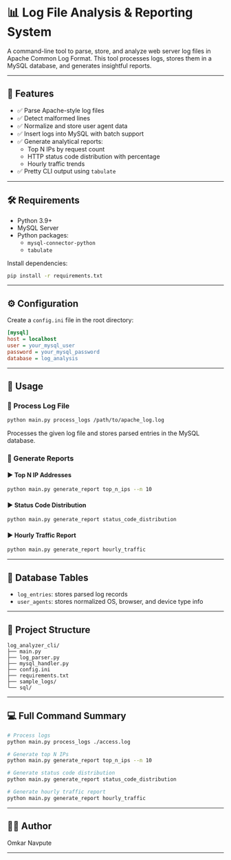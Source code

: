 # 📊 Log File Analysis & Reporting System

A command-line tool to parse, store, and analyze web server log files in Apache Common Log Format. This tool processes logs, stores them in a MySQL database, and generates insightful reports.

---

## 🚀 Features

- ✅ Parse Apache-style log files  
- ✅ Detect malformed lines  
- ✅ Normalize and store user agent data  
- ✅ Insert logs into MySQL with batch support  
- ✅ Generate analytical reports:
  - Top N IPs by request count  
  - HTTP status code distribution with percentage  
  - Hourly traffic trends  
- ✅ Pretty CLI output using `tabulate`

---

## 🛠 Requirements

- Python 3.9+
- MySQL Server
- Python packages:
  - `mysql-connector-python`
  - `tabulate`

Install dependencies:

```bash
pip install -r requirements.txt
```

---

## ⚙️ Configuration

Create a `config.ini` file in the root directory:

```ini
[mysql]
host = localhost
user = your_mysql_user
password = your_mysql_password
database = log_analysis
```

---

## 🧪 Usage

### 🔹 Process Log File

```bash
python main.py process_logs /path/to/apache_log.log
```

Processes the given log file and stores parsed entries in the MySQL database.

### 🔹 Generate Reports

#### ▶ Top N IP Addresses

```bash
python main.py generate_report top_n_ips --n 10
```

#### ▶ Status Code Distribution

```bash
python main.py generate_report status_code_distribution
```

#### ▶ Hourly Traffic Report

```bash
python main.py generate_report hourly_traffic
```

---

## 🧱 Database Tables

- `log_entries`: stores parsed log records  
- `user_agents`: stores normalized OS, browser, and device type info

---

## 📂 Project Structure

```
log_analyzer_cli/
├── main.py
├── log_parser.py
├── mysql_handler.py
├── config.ini
├── requirements.txt
├── sample_logs/
└── sql/
```

---

## 💻 Full Command Summary

```bash
# Process logs
python main.py process_logs ./access.log

# Generate top N IPs
python main.py generate_report top_n_ips --n 10

# Generate status code distribution
python main.py generate_report status_code_distribution

# Generate hourly traffic report
python main.py generate_report hourly_traffic
```

---

## 🙋‍♂️ Author

Omkar Navpute

---
